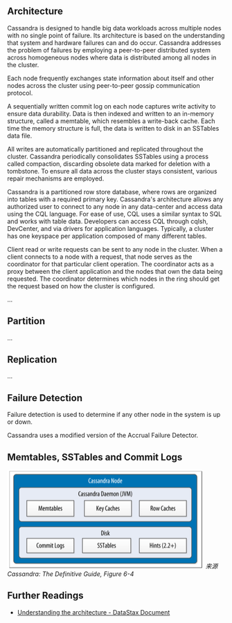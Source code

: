 Architecture
---

Cassandra is designed to handle big data workloads across multiple nodes with no single point of failure. Its architecture is based on the understanding that system and hardware failures can and do occur. Cassandra addresses the problem of failures by employing a peer-to-peer distributed system across homogeneous nodes where data is distributed among all nodes in the cluster.

Each node frequently exchanges state information about itself and other nodes across the cluster using peer-to-peer gossip communication protocol.

A sequentially written commit log on each node captures write activity to ensure data durability. Data is then indexed and written to an in-memory structure, called a memtable, which resembles a write-back cache. Each time the memory structure is full, the data is written to disk in an SSTables data file.

All writes are automatically partitioned and replicated throughout the cluster. Cassandra periodically consolidates SSTables using a process called compaction, discarding obsolete data marked for deletion with a tombstone. To ensure all data across the cluster stays consistent, various repair mechanisms are employed.

Cassandra is a partitioned row store database, where rows are organized into tables with a required primary key. Cassandra's architecture allows any authorized user to connect to any node in any data-center and access data using the CQL language. For ease of use, CQL uses a similar syntax to SQL and works with table data. Developers can access CQL through cqlsh, DevCenter, and via drivers for application languages. Typically, a cluster has one keyspace per application composed of many different tables.

Client read or write requests can be sent to any node in the cluster. When a client connects to a node with a request, that node serves as the coordinator for that particular client operation. The coordinator acts as a proxy between the client application and the nodes that own the data being requested. The coordinator determines which nodes in the ring should get the request based on how the cluster is configured.

...


## Partition
...


## Replication
...


## Failure Detection

Failure detection is used to determine if any other node in the system is up or down.

Cassandra uses a modified version of the Accrual Failure Detector.


## Memtables, SSTables and Commit Logs

![Internal data structures and files of a Cassandra node](../images/cassandra_node.png)
*来源 Cassandra: The Definitive Guide, Figure 6-4*



## Further Readings

* [Understanding the architecture - DataStax Document](https://docs.datastax.com/en/cassandra/3.0/cassandra/architecture/archTOC.html)
